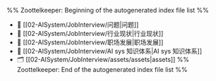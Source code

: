 %% Zoottelkeeper: Beginning of the autogenerated index file list  %%
- 📄 [[02-AISystem/JobInterview/问题|问题]]
- 📄 [[02-AISystem/JobInterview/行业现状|行业现状]]
- 📄 [[02-AISystem/JobInterview/职场发展|职场发展]]
- 📄 [[02-AISystem/JobInterview/AI sys 知识体系|AI sys 知识体系]]
- 🗂️ [[02-AISystem/JobInterview/assets/assets|assets]]
%% Zoottelkeeper: End of the autogenerated index file list  %%
